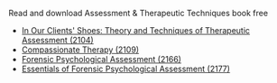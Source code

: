 Read and download Assessment & Therapeutic Techniques book free
- [In Our Clients' Shoes: Theory and Techniques of Therapeutic Assessment (2104)](https://lit2talks.com/in-our-clients-shoes-theory-and-techniques-of-therapeutic-assessment-2104)
- [Compassionate Therapy (2109)](https://lit2talks.com/compassionate-therapy-pdf-2109)
- [Forensic Psychological Assessment (2166)](https://lit2talks.com/forensic-psychological-assessment-pdf-2166)
- [Essentials of Forensic Psychological Assessment (2177)](https://lit2talks.com/essentials-of-forensic-psychological-assessment-second-edition-pdf-2177)

